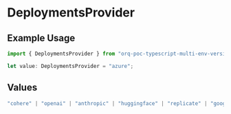 # DeploymentsProvider

## Example Usage

```typescript
import { DeploymentsProvider } from "orq-poc-typescript-multi-env-version/models/operations";

let value: DeploymentsProvider = "azure";
```

## Values

```typescript
"cohere" | "openai" | "anthropic" | "huggingface" | "replicate" | "google" | "google-ai" | "azure" | "aws" | "anyscale" | "perplexity" | "groq" | "fal" | "leonardoai" | "nvidia"
```